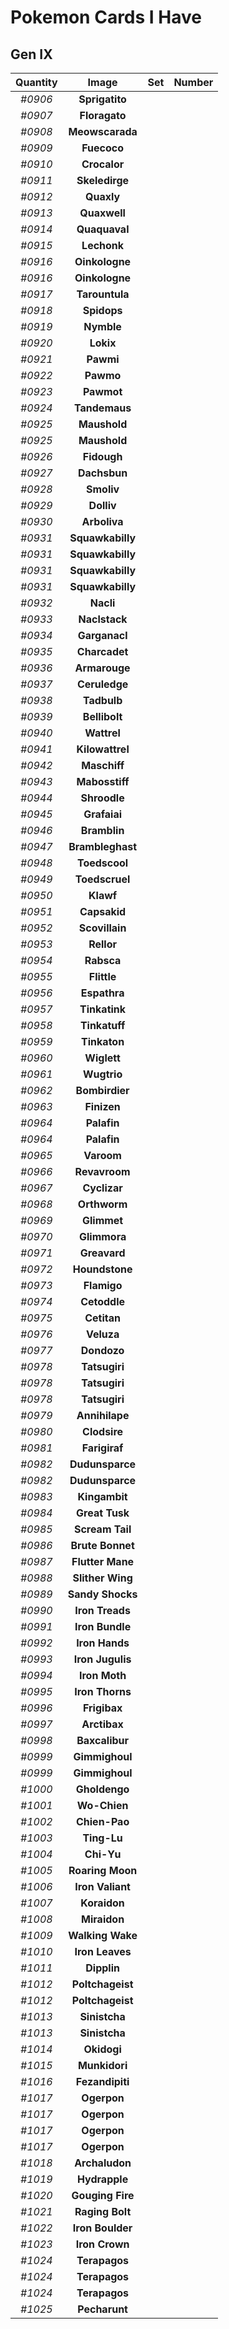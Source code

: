 # Pokemon Cards I Have
## Gen IX
Quantity|Image|Set|Number
:-:|:-:|:-:|:-:
*#0906*|**Sprigatito**
*#0907*|**Floragato**
*#0908*|**Meowscarada**
*#0909*|**Fuecoco**
*#0910*|**Crocalor**
*#0911*|**Skeledirge**
*#0912*|**Quaxly**
*#0913*|**Quaxwell**
*#0914*|**Quaquaval**
*#0915*|**Lechonk**
*#0916*|**Oinkologne**
*#0916*|**Oinkologne**
*#0917*|**Tarountula**
*#0918*|**Spidops**
*#0919*|**Nymble**
*#0920*|**Lokix**
*#0921*|**Pawmi**
*#0922*|**Pawmo**
*#0923*|**Pawmot**
*#0924*|**Tandemaus**
*#0925*|**Maushold**
*#0925*|**Maushold**
*#0926*|**Fidough**
*#0927*|**Dachsbun**
*#0928*|**Smoliv**
*#0929*|**Dolliv**
*#0930*|**Arboliva**
*#0931*|**Squawkabilly**
*#0931*|**Squawkabilly**
*#0931*|**Squawkabilly**
*#0931*|**Squawkabilly**
*#0932*|**Nacli**
*#0933*|**Naclstack**
*#0934*|**Garganacl**
*#0935*|**Charcadet**
*#0936*|**Armarouge**
*#0937*|**Ceruledge**
*#0938*|**Tadbulb**
*#0939*|**Bellibolt**
*#0940*|**Wattrel**
*#0941*|**Kilowattrel**
*#0942*|**Maschiff**
*#0943*|**Mabosstiff**
*#0944*|**Shroodle**
*#0945*|**Grafaiai**
*#0946*|**Bramblin**
*#0947*|**Brambleghast**
*#0948*|**Toedscool**
*#0949*|**Toedscruel**
*#0950*|**Klawf**
*#0951*|**Capsakid**
*#0952*|**Scovillain**
*#0953*|**Rellor**
*#0954*|**Rabsca**
*#0955*|**Flittle**
*#0956*|**Espathra**
*#0957*|**Tinkatink**
*#0958*|**Tinkatuff**
*#0959*|**Tinkaton**
*#0960*|**Wiglett**
*#0961*|**Wugtrio**
*#0962*|**Bombirdier**
*#0963*|**Finizen**
*#0964*|**Palafin**
*#0964*|**Palafin**
*#0965*|**Varoom**
*#0966*|**Revavroom**
*#0967*|**Cyclizar**
*#0968*|**Orthworm**
*#0969*|**Glimmet**
*#0970*|**Glimmora**
*#0971*|**Greavard**
*#0972*|**Houndstone**
*#0973*|**Flamigo**
*#0974*|**Cetoddle**
*#0975*|**Cetitan**
*#0976*|**Veluza**
*#0977*|**Dondozo**
*#0978*|**Tatsugiri**
*#0978*|**Tatsugiri**
*#0978*|**Tatsugiri**
*#0979*|**Annihilape**
*#0980*|**Clodsire**
*#0981*|**Farigiraf**
*#0982*|**Dudunsparce**
*#0982*|**Dudunsparce**
*#0983*|**Kingambit**
*#0984*|**Great Tusk**
*#0985*|**Scream Tail**
*#0986*|**Brute Bonnet**
*#0987*|**Flutter Mane**
*#0988*|**Slither Wing**
*#0989*|**Sandy Shocks**
*#0990*|**Iron Treads**
*#0991*|**Iron Bundle**
*#0992*|**Iron Hands**
*#0993*|**Iron Jugulis**
*#0994*|**Iron Moth**
*#0995*|**Iron Thorns**
*#0996*|**Frigibax**
*#0997*|**Arctibax**
*#0998*|**Baxcalibur**
*#0999*|**Gimmighoul**
*#0999*|**Gimmighoul**
*#1000*|**Gholdengo**
*#1001*|**Wo-Chien**
*#1002*|**Chien-Pao**
*#1003*|**Ting-Lu**
*#1004*|**Chi-Yu**
*#1005*|**Roaring Moon**
*#1006*|**Iron Valiant**
*#1007*|**Koraidon**
*#1008*|**Miraidon**
*#1009*|**Walking Wake**
*#1010*|**Iron Leaves**
*#1011*|**Dipplin**
*#1012*|**Poltchageist**
*#1012*|**Poltchageist**
*#1013*|**Sinistcha**
*#1013*|**Sinistcha**
*#1014*|**Okidogi**
*#1015*|**Munkidori**
*#1016*|**Fezandipiti**
*#1017*|**Ogerpon**
*#1017*|**Ogerpon**
*#1017*|**Ogerpon**
*#1017*|**Ogerpon**
*#1018*|**Archaludon**
*#1019*|**Hydrapple**
*#1020*|**Gouging Fire**
*#1021*|**Raging Bolt**
*#1022*|**Iron Boulder**
*#1023*|**Iron Crown**
*#1024*|**Terapagos**
*#1024*|**Terapagos**
*#1024*|**Terapagos**
*#1025*|**Pecharunt**